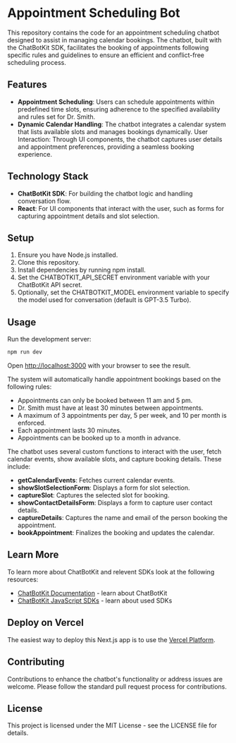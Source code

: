# Appointment Scheduling Bot

This repository contains the code for an appointment scheduling chatbot designed to assist in managing calendar bookings. The chatbot, built with the ChatBotKit SDK, facilitates the booking of appointments following specific rules and guidelines to ensure an efficient and conflict-free scheduling process.

## Features

- **Appointment Scheduling**: Users can schedule appointments within predefined time slots, ensuring adherence to the specified availability and rules set for Dr. Smith.
- **Dynamic Calendar Handling**: The chatbot integrates a calendar system that lists available slots and manages bookings dynamically.
  User Interaction: Through UI components, the chatbot captures user details and appointment preferences, providing a seamless booking experience.

## Technology Stack

- **ChatBotKit SDK**: For building the chatbot logic and handling conversation flow.
- **React**: For UI components that interact with the user, such as forms for capturing appointment details and slot selection.

## Setup

1. Ensure you have Node.js installed.
2. Clone this repository.
3. Install dependencies by running npm install.
4. Set the CHATBOTKIT_API_SECRET environment variable with your ChatBotKit API secret.
5. Optionally, set the CHATBOTKIT_MODEL environment variable to specify the model used for conversation (default is GPT-3.5 Turbo).

## Usage

Run the development server:

```bash
npm run dev
```

Open [http://localhost:3000](http://localhost:3000) with your browser to see the result.

The system will automatically handle appointment bookings based on the following rules:

- Appointments can only be booked between 11 am and 5 pm.
- Dr. Smith must have at least 30 minutes between appointments.
- A maximum of 3 appointments per day, 5 per week, and 10 per month is enforced.
- Each appointment lasts 30 minutes.
- Appointments can be booked up to a month in advance.

The chatbot uses several custom functions to interact with the user, fetch calendar events, show available slots, and capture booking details. These include:

- **getCalendarEvents**: Fetches current calendar events.
- **showSlotSelectionForm**: Displays a form for slot selection.
- **captureSlot**: Captures the selected slot for booking.
- **showContactDetailsForm**: Displays a form to capture user contact details.
- **captureDetails**: Captures the name and email of the person booking the appointment.
- **bookAppointment**: Finalizes the booking and updates the calendar.

## Learn More

To learn more about ChatBotKit and relevent SDKs look at the following resources:

- [ChatBotKit Documentation](https://chatbotkit.com/docs) - learn about ChatBotKit
- [ChatBotKit JavaScript SDKs](https://github.com/chatbotkit/node-sdk) - learn about used SDKs

## Deploy on Vercel

The easiest way to deploy this Next.js app is to use the [Vercel Platform](https://vercel.com).

## Contributing

Contributions to enhance the chatbot's functionality or address issues are welcome. Please follow the standard pull request process for contributions.

## License

This project is licensed under the MIT License - see the LICENSE file for details.
